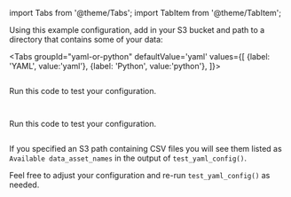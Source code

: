 import Tabs from '@theme/Tabs';
import TabItem from '@theme/TabItem';

Using this example configuration, add in your S3 bucket and path to a directory that contains some of your data:

<Tabs
  groupId="yaml-or-python"
  defaultValue='yaml'
  values={[
  {label: 'YAML', value:'yaml'},
  {label: 'Python', value:'python'},
  ]}>

<TabItem value="yaml">

```python name="tests/integration/docusaurus/connecting_to_your_data/cloud/s3/spark/inferred_and_runtime_yaml_example.py datasource config"
```

Run this code to test your configuration.

```python name="tests/integration/docusaurus/connecting_to_your_data/cloud/s3/spark/inferred_and_runtime_yaml_example.py test datasource config"
```

</TabItem>

<TabItem value="python">

```python name="tests/integration/docusaurus/connecting_to_your_data/cloud/s3/spark/inferred_and_runtime_python_example.py datasource config"
```

Run this code to test your configuration.

```python name="tests/integration/docusaurus/connecting_to_your_data/cloud/s3/spark/inferred_and_runtime_python_example.py test datasource config"
```

</TabItem>

</Tabs>

If you specified an S3 path containing CSV files you will see them listed as `Available data_asset_names` in the output of `test_yaml_config()`.

Feel free to adjust your configuration and re-run `test_yaml_config()` as needed.